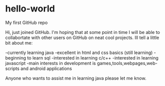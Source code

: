 # hello-world
My first GitHub repo

Hi, just joined GitHub. I'm hoping that at some point in time I will be able to collabortate with 
other users on GitHub on neat cool projects. Ill tell a little bit about me:

-currently learning java 
-excellent in html and css basics (still learning)
-beginning to learn sql
-interested in learning c/c++
-interested in learning javascript
-main interests in development is games,tools,webpages,web-scripts and android applications

Anyone who wants to assist me in learning java please let me know.



